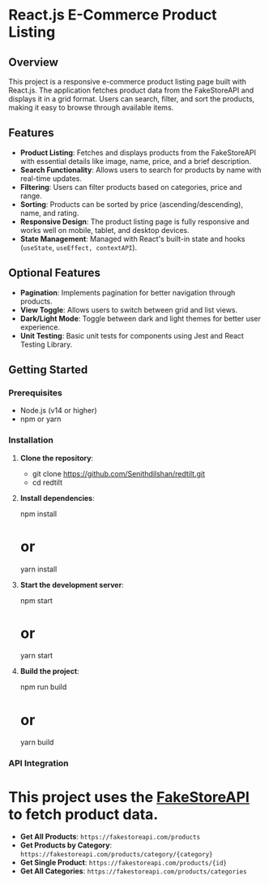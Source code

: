 # React.js E-Commerce Product Listing

## Overview

This project is a responsive e-commerce product listing page built with React.js. The application fetches product data from the FakeStoreAPI and displays it in a grid format. Users can search, filter, and sort the products, making it easy to browse through available items.

## Features

- **Product Listing**: Fetches and displays products from the FakeStoreAPI with essential details like image, name, price, and a brief description.
- **Search Functionality**: Allows users to search for products by name with real-time updates.
- **Filtering**: Users can filter products based on categories, price and range.
- **Sorting**: Products can be sorted by price (ascending/descending), name, and rating.
- **Responsive Design**: The product listing page is fully responsive and works well on mobile, tablet, and desktop devices.
- **State Management**: Managed with React's built-in state and hooks (`useState`, `useEffect, contextAPI`).

## Optional Features

- **Pagination**: Implements pagination for better navigation through products.
- **View Toggle**: Allows users to switch between grid and list views.
- **Dark/Light Mode**: Toggle between dark and light themes for better user experience.
- **Unit Testing**: Basic unit tests for components using Jest and React Testing Library.

## Getting Started

### Prerequisites

- Node.js (v14 or higher)
- npm or yarn

### Installation

1. **Clone the repository**:

   - git clone https://github.com/Senithdilshan/redtilt.git
   - cd redtilt

2. **Install dependencies**:

   npm install

   # or

   yarn install

3. **Start the development server**:

   npm start

   # or

   yarn start

4. **Build the project**:

   npm run build

   # or

   yarn build

### API Integration

# This project uses the [FakeStoreAPI](https://fakestoreapi.com) to fetch product data.

- **Get All Products**: `https://fakestoreapi.com/products`
- **Get Products by Category**: `https://fakestoreapi.com/products/category/{category}`
- **Get Single Product**: `https://fakestoreapi.com/products/{id}`
- **Get All Categories**: `https://fakestoreapi.com/products/categories`
